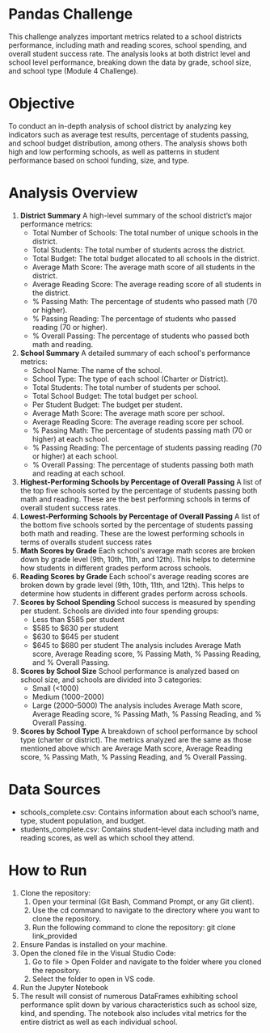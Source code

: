 # Pandas Challenge
This challenge analyzes important metrics related to a school districts performance, including math and reading scores, school spending, and overall student success rate. The analysis looks at both district level and school level performance, breaking down the data by grade, school size, and school type (Module 4 Challenge).

# Objective
To conduct an in-depth analysis of school district by analyzing key indicators such as average test results, percentage of students passing, and school budget distribution, among others. The analysis shows both high and low performing schools, as well as patterns in student performance based on school funding, size, and type. 

# Analysis Overview
1. **District Summary**
   A high-level summary of the school district’s major performance metrics:
   - Total Number of Schools: The total number of unique schools in the district.
   - Total Students: The total number of students across the district.
   - Total Budget: The total budget allocated to all schools in the district.
   - Average Math Score: The average math score of all students in the district.
   - Average Reading Score: The average reading score of all students in the district.
   - % Passing Math: The percentage of students who passed math (70 or higher).
   - % Passing Reading: The percentage of students who passed reading (70 or higher).
   - % Overall Passing: The percentage of students who passed both math and reading.
2. **School Summary**
   A detailed summary of each school's performance metrics:
   - School Name: The name of the school.
   - School Type: The type of each school (Charter or District).
   - Total Students: The total number of students per school.
   - Total School Budget: The total budget per school.
   - Per Student Budget: The budget per student.
   - Average Math Score: The average math score per school.
   - Average Reading Score: The average reading score per school.
   - % Passing Math: The percentage of students passing math (70 or higher) at each school.
   - % Passing Reading: The percentage of students passing reading (70 or higher) at each school.
   - % Overall Passing: The percentage of students passing both math and reading at each school.
3. **Highest-Performing Schools by Percentage of Overall Passing**
   A list of the top five schools sorted by the percentage of students passing both math and reading. These are the best performing schools in terms of overall student success rates. 
4. **Lowest-Performing Schools by Percentage of Overall Passing**
    A list of the bottom five schools sorted by the percentage of students passing both math and reading. These are the lowest performing schools in terms of overalls student success rates 
5. **Math Scores by Grade**
   Each school's average math scores are broken down by grade level (9th, 10th, 11th, and 12th). This helps to determine how students in different grades perform across schools.
6. **Reading Scores by Grade**
    Each school's average reading scores are broken down by grade level (9th, 10th, 11th, and 12th). This helps to determine how students in different grades perform across schools.
7. **Scores by School Spending**
   School success is measured by spending per student. Schools are divided into four spending groups:
    - Less than $585 per student
   - $585 to $630 per student
   - $630 to $645 per student
   - $645 to $680 per student
   The analysis includes Average Math score, Average Reading score, % Passing Math, % Passing Reading, and % Overall Passing.
8. **Scores by School Size**
   School performance is analyzed based on school size, and schools are divided into 3 categories:
   - Small (<1000)
   - Medium (1000–2000)
   - Large (2000–5000)
   The analysis includes Average Math score, Average Reading score, % Passing Math, % Passing Reading, and % Overall Passing.
9. **Scores by School Type**
   A breakdown of school performance by school type (charter or district). The metrics analyzed are the same as those mentioned above which are Average Math score, Average Reading score, % Passing Math, % Passing Reading, and % Overall Passing.

# Data Sources
- schools_complete.csv: Contains information about each school’s name, type, student population, and budget.
- students_complete.csv: Contains student-level data including math and reading scores, as well as which school they attend.

# How to Run
  1. Clone the repository:
       1. Open your terminal (Git Bash, Command Prompt, or any Git client).
       2. Use the cd command to navigate to the directory where you want to clone the repository.
       3. Run the following command to clone the repository: git clone link_provided
  2. Ensure Pandas is installed on your machine.
  3. Open the cloned file in the Visual Studio Code:
       1. Go to file > Open Folder and navigate to the folder where you cloned the repository.
       2. Select the folder to open in VS code.
  4. Run the Jupyter Notebook
  5. The result will consist of numerous DataFrames exhibiting school performance split down by various characteristics such as school size, kind, and spending. The notebook also includes vital metrics for the entire district as well as each individual school.
   
